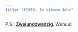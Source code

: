 ```yaml
---
title: "#1555: In diesem Jahr"
---
```


P.S.:
<a href="http://www.fonflatter.de/advent09"><strong>Zweiundzwanzig</strong></a>. Wuhuu!
